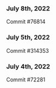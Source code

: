 ### July 8th, 2022

Commit #76814

### July 5th, 2022

Commit #314353


### July 4th, 2022

Commit #72281
